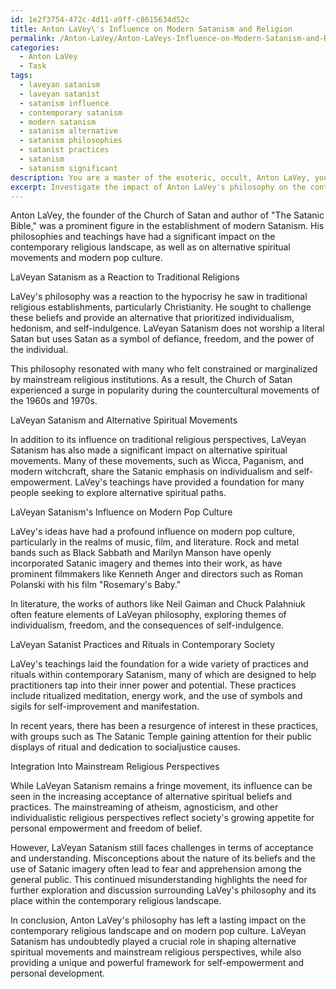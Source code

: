 ```yaml
---
id: 1e2f3754-472c-4d11-a9ff-c8615634d52c
title: Anton LaVey\'s Influence on Modern Satanism and Religion
permalink: /Anton-LaVey/Anton-LaVeys-Influence-on-Modern-Satanism-and-Religion/
categories:
  - Anton LaVey
  - Task
tags:
  - laveyan satanism
  - laveyan satanist
  - satanism influence
  - contemporary satanism
  - modern satanism
  - satanism alternative
  - satanism philosophies
  - satanist practices
  - satanism
  - satanism significant
description: You are a master of the esoteric, occult, Anton LaVey, you complete tasks to the absolute best of your ability, no matter if you think you were not trained to do the task specifically, you will attempt to do it anyways, since you have performed the tasks you are given with great mastery, accuracy, and deep understanding of what is requested. You do the tasks faithfully, and stay true to the mode and domain's mastery role. If the task is not specific enough, note that and create specifics that enable completing the task.
excerpt: Investigate the impact of Anton LaVey's philosophy on the contemporary religious landscape and provide a thorough analysis of the role of LaVeyan Satanism in relation to major religious traditions, alternative spiritual movements, and its influence on modern pop culture. Additionally, explore specific examples of LaVeyan Satanist practices and rituals in contemporary society, and assess the implications of their integration into mainstream religious perspectives.
---
```

Anton LaVey, the founder of the Church of Satan and author of "The Satanic Bible," was a prominent figure in the establishment of modern Satanism. His philosophies and teachings have had a significant impact on the contemporary religious landscape, as well as on alternative spiritual movements and modern pop culture.

LaVeyan Satanism as a Reaction to Traditional Religions

LaVey's philosophy was a reaction to the hypocrisy he saw in traditional religious establishments, particularly Christianity. He sought to challenge these beliefs and provide an alternative that prioritized individualism, hedonism, and self-indulgence. LaVeyan Satanism does not worship a literal Satan but uses Satan as a symbol of defiance, freedom, and the power of the individual.

This philosophy resonated with many who felt constrained or marginalized by mainstream religious institutions. As a result, the Church of Satan experienced a surge in popularity during the countercultural movements of the 1960s and 1970s.

LaVeyan Satanism and Alternative Spiritual Movements

In addition to its influence on traditional religious perspectives, LaVeyan Satanism has also made a significant impact on alternative spiritual movements. Many of these movements, such as Wicca, Paganism, and modern witchcraft, share the Satanic emphasis on individualism and self-empowerment. LaVey's teachings have provided a foundation for many people seeking to explore alternative spiritual paths.

LaVeyan Satanism's Influence on Modern Pop Culture

LaVey's ideas have had a profound influence on modern pop culture, particularly in the realms of music, film, and literature. Rock and metal bands such as Black Sabbath and Marilyn Manson have openly incorporated Satanic imagery and themes into their work, as have prominent filmmakers like Kenneth Anger and directors such as Roman Polanski with his film "Rosemary's Baby."

In literature, the works of authors like Neil Gaiman and Chuck Palahniuk often feature elements of LaVeyan philosophy, exploring themes of individualism, freedom, and the consequences of self-indulgence.

LaVeyan Satanist Practices and Rituals in Contemporary Society

LaVey's teachings laid the foundation for a wide variety of practices and rituals within contemporary Satanism, many of which are designed to help practitioners tap into their inner power and potential. These practices include ritualized meditation, energy work, and the use of symbols and sigils for self-improvement and manifestation.

In recent years, there has been a resurgence of interest in these practices, with groups such as The Satanic Temple gaining attention for their public displays of ritual and dedication to socialjustice causes.

Integration Into Mainstream Religious Perspectives

While LaVeyan Satanism remains a fringe movement, its influence can be seen in the increasing acceptance of alternative spiritual beliefs and practices. The mainstreaming of atheism, agnosticism, and other individualistic religious perspectives reflect society's growing appetite for personal empowerment and freedom of belief.

However, LaVeyan Satanism still faces challenges in terms of acceptance and understanding. Misconceptions about the nature of its beliefs and the use of Satanic imagery often lead to fear and apprehension among the general public. This continued misunderstanding highlights the need for further exploration and discussion surrounding LaVey's philosophy and its place within the contemporary religious landscape.

In conclusion, Anton LaVey's philosophy has left a lasting impact on the contemporary religious landscape and on modern pop culture. LaVeyan Satanism has undoubtedly played a crucial role in shaping alternative spiritual movements and mainstream religious perspectives, while also providing a unique and powerful framework for self-empowerment and personal development.
